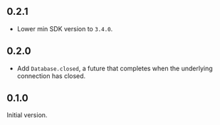 ## 0.2.1

- Lower min SDK version to `3.4.0`.

## 0.2.0

- Add `Database.closed`, a future that completes when the underlying connection
  has closed.

## 0.1.0

Initial version.
